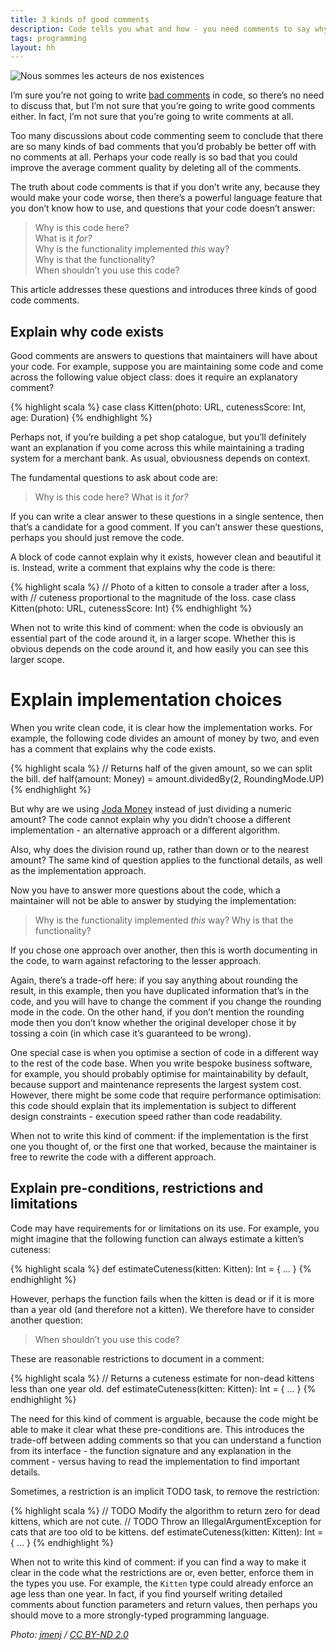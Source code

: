 ```yaml
---
title: 3 kinds of good comments
description: Code tells you what and how - you need comments to say why
tags: programming
layout: hh
---
```


![Nous sommes les acteurs de nos existences](existence.jpg)

I’m sure you’re not going to write [bad comments](7-ways-to-write-bad-comments) in code, so there’s no need to discuss that, but I’m not sure that you’re going to write good comments either. In fact, I’m not sure that you’re going to write comments at all.

Too many discussions about code commenting seem to conclude that there are so many kinds of bad comments that you’d probably be better off with no comments at all. Perhaps your code really is so bad that you could improve the average comment quality by deleting all of the comments.

The truth about code comments is that if you don’t write any, because they would make your code worse, then there’s a powerful language feature that you don’t know how to use, and questions that your code doesn’t answer:

> Why is this code here?  
> What is it _for?_  
> Why is the functionality implemented _this_ way?  
> Why is that the functionality?  
> When shouldn’t you use this code?

This article addresses these questions and introduces three kinds of good code comments.


## Explain why code exists

Good comments are answers to questions that maintainers will have about your code. For example, suppose you are maintaining some code and come across the following value object class: does it require an explanatory comment?

{% highlight scala %}
case class Kitten(photo: URL, cutenessScore: Int, age: Duration)
{% endhighlight %}

Perhaps not, if you’re building a pet shop catalogue, but you’ll definitely want an explanation if you come across this while maintaining a trading system for a merchant bank. As usual, obviousness depends on context.

The fundamental questions to ask about code are:

> Why is this code here? What is it _for?_

If you can write a clear answer to these questions in a single sentence, then that’s a candidate for a good comment. If you can’t answer these questions, perhaps you should just remove the code.

A block of code cannot explain why it exists, however clean and beautiful it is. Instead, write a comment that explains why the code is there:

{% highlight scala %}
// Photo of a kitten to console a trader after a loss, with 
// cuteness proportional to the magnitude of the loss.
case class Kitten(photo: URL, cutenessScore: Int)
{% endhighlight %}

When not to write this kind of comment: when the code is obviously an essential part of the code around it, in a larger scope. Whether this is obvious depends on the code around it, and how easily you can see this larger scope.


# Explain implementation choices

When you write clean code, it is clear how the implementation works. For example, the following code divides an amount of money by two, and even has a comment that explains why the code exists.

{% highlight scala %}
// Returns half of the given amount, so we can split the bill.
def half(amount: Money) = amount.dividedBy(2, RoundingMode.UP)
{% endhighlight %}

But why are we using [Joda Money](http://www.joda.org/joda-money/) instead of just dividing a numeric amount? The code cannot explain why you didn’t choose a different implementation - an alternative approach or a different algorithm. 

Also, why does the division round up, rather than down or to the nearest amount? The same kind of question applies to the functional details, as well as the implementation approach.

Now you have to answer more questions about the code, which a maintainer will not be able to answer by studying the implementation:

> Why is the functionality implemented _this_ way? Why is that the functionality?

If you chose one approach over another, then this is worth documenting in the code, to warn against refactoring to the lesser approach.

Again, there’s a trade-off here: if you say anything about rounding the result, in this example, then you have duplicated information that’s in the code, and you will have to change the comment if you change the rounding mode in the code. On the other hand, if you don’t mention the rounding mode then you don’t know whether the original developer chose it by tossing a coin (in which case it’s guaranteed to be wrong).

One special case is when you optimise a section of code in a different way to the rest of the code base. When you write bespoke business software, for example, you should probably optimise for maintainability by default, because support and maintenance represents the largest system cost. However, there might be some code that require performance optimisation: this code should explain that its implementation is subject to different design constraints - execution speed rather than code readability.

When not to write this kind of comment: if the implementation is the first one you thought of, or the first one that worked, because the maintainer is free to rewrite the code with a different approach.


## Explain pre-conditions, restrictions and limitations

Code may have requirements for or limitations on its use. For example, you might imagine that the following function can always estimate a kitten’s cuteness:

{% highlight scala %}
def estimateCuteness(kitten: Kitten): Int = { … }
{% endhighlight %}

However, perhaps the function fails when the kitten is dead or if it is more than a year old (and therefore not a kitten). We therefore have to consider another question:

> When shouldn’t you use this code?

These are reasonable restrictions to document in a comment:

{% highlight scala %}
// Returns a cuteness estimate for non-dead kittens less than one year old.
def estimateCuteness(kitten: Kitten): Int = { … }
{% endhighlight %}

The need for this kind of comment is arguable, because the code might be able to make it clear what these pre-conditions are. This introduces the trade-off between adding comments so that you can understand a function from its interface - the function signature and any explanation in the comment - versus having to read the implementation to find important details.

Sometimes, a restriction is an implicit TODO task, to remove the restriction:

{% highlight scala %}
// TODO Modify the algorithm to return zero for dead kittens, which are not cute.
// TODO Throw an IllegalArgumentException for cats that are too old to be kittens.
def estimateCuteness(kitten: Kitten): Int = { … }
{% endhighlight %}

When not to write this kind of comment: if you can find a way to make it clear in the code what the restrictions are or, even better, enforce them in the types you use. For example, the `Kitten` type could already enforce an age less than one year. In fact, if you find yourself writing detailed comments about function parameters and return values, then perhaps you should move to a more strongly-typed programming language.

_Photo: [jmenj](https://www.flickr.com/photos/jmenj/9597334273) / [CC BY-ND 2.0](https://creativecommons.org/licenses/by-nd/2.0/)_

